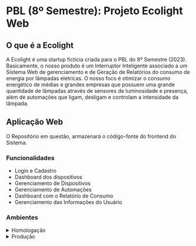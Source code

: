 # PBL (8º Semestre): Projeto Ecolight Web

## O que é a Ecolight

A Ecolight é uma startup fictícia criada para o PBL do 8º Semestre (2023). Basicamente, o nosso produto é um Interruptor Inteligente associado a um Sistema Web de gerenciamento e de Geração de Relatórios do consumo de energia por lâmpadas eletricas. O nosso foco é otimizar o consumo energético de médias e grandes empresas que possuem uma grande quantidade de lâmpadas através de sensores de luminosidade e presença, além de automações que ligam, desligam e controlam a intensidade da lâmpada.

## Aplicação Web

O Repositório em questão, armazenará o código-fonte do frontend do Sistema.

### Funcionalidades

- Login e Cadastro
- Dashboard dos dispositivos
- Gerenciamento de Dispositivos
- Gerenciamento de Automações
- Dashboard com o Relatório de Consumo
- Gerenciamento das Informações do Usuário

### Ambientes

<details>
  <summary>Homologação</summary>
  
  ### Aplicação Web  
  #### **Nome:** ecolight-web-hml
  #### **URL:** ecolight-web-hml.azurewebsites.net

  ### Banco de Dados  
  #### **Nome:** ecolight-web-hml
  #### **HOST:** ecolight-web-hml.azurewebsites.net
</details>

<details>
  <summary>Produção</summary>
  
  ### Aplicação Web  
  #### **Nome:** ecolight-web-prd
  #### **URL:** ecolight-web-prd.azurewebsites.net

  ### Banco de Dados  
  #### **Nome:** ecolight-web-prd
  #### **HOST:** ecolight-web-prd.azurewebsites.net
</details>
